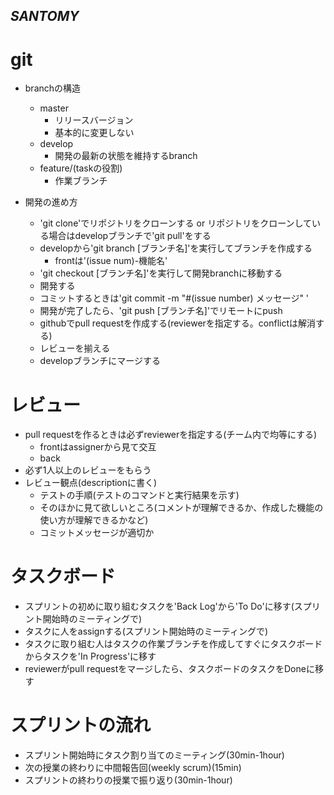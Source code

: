 _SANTOMY_
---

# git 
- branchの構造
  - master
    - リリースバージョン
    - 基本的に変更しない
  - develop  
    - 開発の最新の状態を維持するbranch
  - feature/(taskの役割)
    - 作業ブランチ

- 開発の進め方
  - 'git clone'でリポジトリをクローンする or リポジトリをクローンしている場合はdevelopブランチで'git pull'をする
  - developから'git branch \[ブランチ名\]'を実行してブランチを作成する
    - frontは'(issue num)-機能名'
  - 'git checkout \[ブランチ名\]'を実行して開発branchに移動する
  - 開発する
  - コミットするときは'git commit -m "#(issue number) メッセージ" '
  - 開発が完了したら、'git push \[ブランチ名\]'でリモートにpush
  - githubでpull requestを作成する(reviewerを指定する。conflictは解消する)
  - レビューを揃える
  - developブランチにマージする
  
# レビュー
- pull requestを作るときは必ずreviewerを指定する(チーム内で均等にする)
  - frontはassignerから見て交互
  - back
- 必ず1人以上のレビューをもらう
- レビュー観点(descriptionに書く)
  - テストの手順(テストのコマンドと実行結果を示す)
  - そのほかに見て欲しいところ(コメントが理解できるか、作成した機能の使い方が理解できるかなど)
  - コミットメッセージが適切か

# タスクボード
- スプリントの初めに取り組むタスクを'Back Log'から'To Do'に移す(スプリント開始時のミーティングで)
- タスクに人をassignする(スプリント開始時のミーティングで)
- タスクに取り組む人はタスクの作業ブランチを作成してすぐにタスクボードからタスクを'In Progress'に移す
- reviewerがpull requestをマージしたら、タスクボードのタスクをDoneに移す

# スプリントの流れ
- スプリント開始時にタスク割り当てのミーティング(30min-1hour)
- 次の授業の終わりに中間報告回(weekly scrum)(15min)
- スプリントの終わりの授業で振り返り(30min-1hour)


